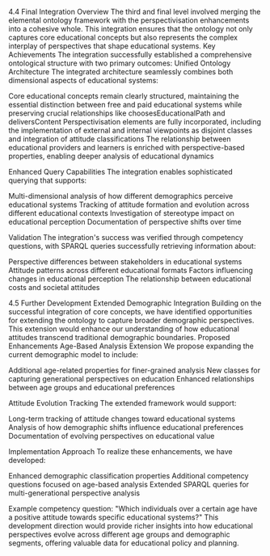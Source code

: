 4.4 Final Integration
Overview
The third and final level involved merging the elemental ontology framework with the perspectivisation enhancements into a cohesive whole. This integration ensures that the ontology not only captures core educational concepts but also represents the complex interplay of perspectives that shape educational systems.
Key Achievements
The integration successfully established a comprehensive ontological structure with two primary outcomes:
Unified Ontology Architecture
The integrated architecture seamlessly combines both dimensional aspects of educational systems:

Core educational concepts remain clearly structured, maintaining the essential distinction between free and paid educational systems while preserving crucial relationships like choosesEducationalPath and deliversContent
Perspectivisation elements are fully incorporated, including the implementation of external and internal viewpoints as disjoint classes and integration of attitude classifications
The relationship between educational providers and learners is enriched with perspective-based properties, enabling deeper analysis of educational dynamics

Enhanced Query Capabilities
The integration enables sophisticated querying that supports:

Multi-dimensional analysis of how different demographics perceive educational systems
Tracking of attitude formation and evolution across different educational contexts
Investigation of stereotype impact on educational perception
Documentation of perspective shifts over time

Validation
The integration's success was verified through competency questions, with SPARQL queries successfully retrieving information about:

Perspective differences between stakeholders in educational systems
Attitude patterns across different educational formats
Factors influencing changes in educational perception
The relationship between educational costs and societal attitudes

4.5 Further Development
Extended Demographic Integration
Building on the successful integration of core concepts, we have identified opportunities for extending the ontology to capture broader demographic perspectives. This extension would enhance our understanding of how educational attitudes transcend traditional demographic boundaries.
Proposed Enhancements
Age-Based Analysis Extension
We propose expanding the current demographic model to include:

Additional age-related properties for finer-grained analysis
New classes for capturing generational perspectives on education
Enhanced relationships between age groups and educational preferences

Attitude Evolution Tracking
The extended framework would support:

Long-term tracking of attitude changes toward educational systems
Analysis of how demographic shifts influence educational preferences
Documentation of evolving perspectives on educational value

Implementation Approach
To realize these enhancements, we have developed:

Enhanced demographic classification properties
Additional competency questions focused on age-based analysis
Extended SPARQL queries for multi-generational perspective analysis

Example competency question:
"Which individuals over a certain age have a positive attitude towards specific educational systems?"
This development direction would provide richer insights into how educational perspectives evolve across different age groups and demographic segments, offering valuable data for educational policy and planning.